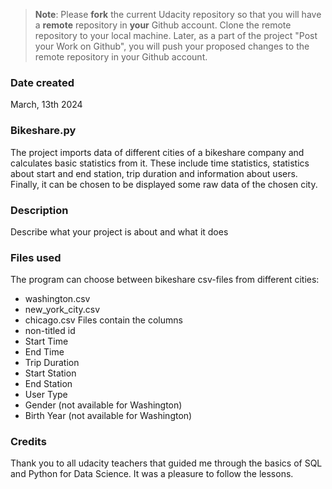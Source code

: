 >**Note**: Please **fork** the current Udacity repository so that you will have a **remote** repository in **your** Github account. Clone the remote repository to your local machine. Later, as a part of the project "Post your Work on Github", you will push your proposed changes to the remote repository in your Github account.

### Date created
March, 13th 2024

### Bikeshare.py 
The project imports data of different cities of a bikeshare company and calculates basic statistics from it. These include time statistics, statistics about start and end station, trip duration and information about users. Finally, it can be chosen to be displayed some raw data of the chosen city.

### Description
Describe what your project is about and what it does

### Files used
The program can choose between bikeshare csv-files from different cities:
* washington.csv
* new_york_city.csv
* chicago.csv
Files contain the columns
* non-titled id
* Start Time
* End Time
* Trip Duration
* Start Station
* End Station
* User Type
* Gender (not available for Washington)
* Birth Year (not available for Washington)

### Credits
Thank you to all udacity teachers that guided me through the basics of SQL and Python for Data Science. It was a pleasure to follow the lessons. 

